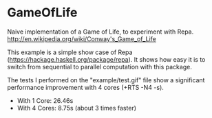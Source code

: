 GameOfLife
==========

Naive implementation of a Game of Life, to experiment with Repa.
http://en.wikipedia.org/wiki/Conway's_Game_of_Life

This example is a simple show case of Repa (https://hackage.haskell.org/package/repa). It shows how easy it is to switch from sequential to parallel computation with this package.

The tests I performed on the "example/test.gif" file show a significant performance improvement with 4 cores (+RTS -N4 -s).
- With 1 Core: 26.46s
- With 4 Cores: 8.75s (about 3 times faster)
